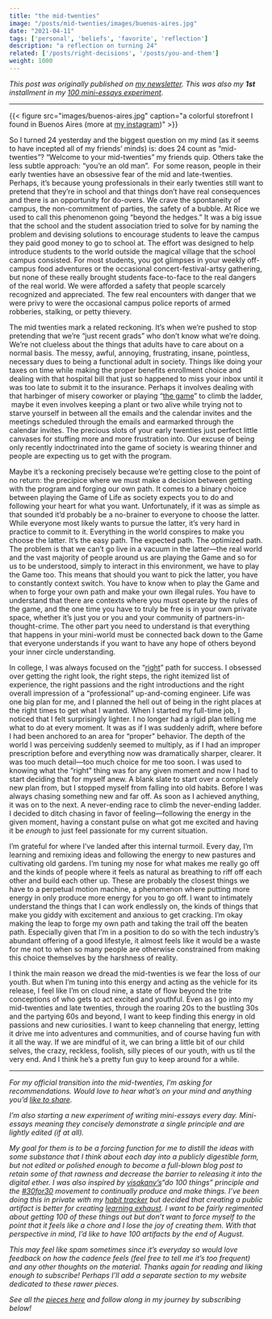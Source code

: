 ```yaml
---
title: "the mid-twenties"
image: "/posts/mid-twenties/images/buenos-aires.jpg"
date: "2021-04-11"
tags: ['personal', 'beliefs', 'favorite', 'reflection']
description: "a reflection on turning 24"
related: ['/posts/right-decisions', '/posts/you-and-them']
weight: 1000
---
```


*This post was originally published on [my newsletter](https://spencerchang.substack.com/p/the-mid-twenties). This was also my **1st** installment in my [100 mini-essays experiment](/experiments/100posts)*.

---

{{< figure src="images/buenos-aires.jpg" caption="a colorful storefront I found in Buenos Aires (more at [my instagram](https://www.instagram.com/spencerchang.photography/))" >}}

So I turned 24 yesterday and the biggest question on my mind (as it seems to have incepted all of my friends’ minds) is: does 24 count as “mid-twenties”? “Welcome to your mid-twenties” my friends quip. Others take the less subtle approach: “you’re an old man”.  For some reason, people in their early twenties have an obsessive fear of the mid and late-twenties. Perhaps, it’s because young professionals in their early twenties still want to pretend that they’re in school and that things don’t have real consequences and there is an opportunity for do-overs. We crave the spontaneity of campus, the non-commitment of parties, the safety of a bubble. At Rice we used to call this phenomenon going “beyond the hedges.” It was a big issue that the school and the student association tried to solve for by naming the problem and devising solutions to encourage students to leave the campus they paid good money to go to school at. The effort was designed to help introduce students to the world outside the magical village that the school campus consisted. For most students, you got glimpses in your weekly off-campus food adventures or the occasional concert-festival-artsy gathering, but none of these really brought students face-to-face to the real dangers of the real world. We were afforded a safety that people scarcely recognized and appreciated. The few real encounters with danger that we were privy to were the occasional campus police reports of armed robberies, stalking, or petty thievery.

The mid twenties mark a related reckoning. It’s when we’re pushed to stop pretending that we’re “just recent grads” who don’t know what we’re doing. We’re not clueless about the things that adults have to care about on a normal basis. The messy, awful, annoying, frustrating, insane, pointless, necessary dues to being a functional adult in society. Things like doing your taxes on time while making the proper benefits enrollment choice and dealing with that hospital bill that just so happened to miss your inbox until it was too late to submit it to the insurance. Perhaps it involves dealing with that harbinger of misery coworker or playing “[the game](/posts/you-and-them)” to climb the ladder,  maybe it even involves keeping a plant or two alive while trying not to starve yourself in between all the emails and the calendar invites and the meetings scheduled through the emails and earmarked through the calendar invites. The precious slots of your early twenties just perfect little canvases for stuffing more and more frustration into. Our excuse of being only recently indoctrinated into the game of society is wearing thinner and people are expecting us to get with the program.

Maybe it’s a reckoning precisely because we’re getting close to the point of no return: the precipice where we must make a decision between getting with the program and forging our own path. It comes to a binary choice between playing the Game of Life as society expects you to do and following your heart for what you want. Unfortunately, if it was as simple as that sounded it’d probably be a no-brainer to everyone to choose the latter. While everyone most likely wants to pursue the latter, it’s very hard in practice to commit to it. Everything in the world conspires to make you choose the latter. It’s the easy path. The expected path. The optimized path. The problem is that we can’t go live in a vacuum in the latter—the real world and the vast majority of people around us are playing the Game and so for us to be understood, simply to interact in this environment, we have to play the Game too. This means that should you want to pick the latter, you have to constantly context switch. You have to know when to play the Game and when to forge your own path and make your own illegal rules. You have to understand that there are contexts where you must operate by the rules of the game, and the one time you have to truly be free is in your own private space, whether it’s just you or you and your community of partners-in-thought-crime. The other part you need to understand is that everything that happens in your mini-world must be connected back down to the Game that everyone understands if you want to have any hope of others beyond your inner circle understanding.

In college, I was always focused on the “[right](/posts/right-decisions/)” path for success. I obsessed over getting the right look, the right steps, the right itemized list of experience, the right passions and the right introductions and the right overall impression of a “professional” up-and-coming engineer. Life was one big plan for me, and I planned the hell out of being in the right places at the right times to get what I wanted. When I started my full-time job, I noticed that I felt surprisingly lighter. I no longer had a rigid plan telling me what to do at every moment. It was as if I was suddenly adrift, where before I had been anchored to an area for “proper” behavior. The depth of the world I was perceiving suddenly seemed to multiply, as if I had an improper prescription before and everything now was dramatically sharper, clearer. It was too much detail—too much choice for me too soon. I was used to knowing what the “right” thing was for any given moment and now I had to start deciding that for myself anew. A blank slate to start over a completely new plan from, but I stopped myself from falling into old habits. Before I was always chasing something new and far off. As soon as I achieved anything, it was on to the next. A never-ending race to climb the never-ending ladder. I decided to ditch chasing in favor of feeling—following the energy in the given moment, having a constant pulse on what got me excited and having it be _enough_ to just feel passionate for my current situation.

I’m grateful for where I’ve landed after this internal turmoil. Every day, I’m learning and remixing ideas and following the energy to new pastures and cultivating old gardens. I’m tuning my nose for what makes me really go off and the kinds of people where it feels as natural as breathing to riff off each other and build each other up. These are probably the closest things we have to a perpetual motion machine, a phenomenon where putting more energy in only produce more energy for you to go off. I want to intimately understand the things that I can work endlessly on, the kinds of things that make you giddy with excitement and anxious to get cracking. I’m okay making the leap to forge my own path and taking the trail off the beaten path. Especially given that I’m in a position to do so with the tech industry’s abundant offering of a good lifestyle, it almost feels like it would be a waste for me not to when so many people are otherwise constrained from making this choice themselves by the harshness of reality.

I think the main reason we dread the mid-twenties is we fear the loss of our youth. But when I’m tuning into this energy and acting as the vehicle for its release, I feel like I’m on cloud nine, a state of flow beyond the trite conceptions of who gets to act excited and youthful. Even as I go into my mid-twenties and late twenties, through the roaring 20s to the bustling 30s and the partying 60s and beyond, I want to keep finding this energy in old passions and new curiosities. I want to keep channeling that energy, letting it drive me into adventures and communities, and of course having fun with it all the way. If we are mindful of it, we can bring a little bit of our child selves, the crazy, reckless, foolish, silly pieces of our youth, with us til the very end. And I think he’s a pretty fun guy to keep around for a while.

---

_For my official transition into the mid-twenties, I’m asking for recommendations. Would love to hear what’s on your mind and anything you’d [like to share](https://coda.io/form/picking-your-brain_dOCZEqG1NFH)._

_I’m also starting a new experiment of writing mini-essays every day. Mini-essays meaning they concisely demonstrate a single principle and are lightly edited (if at all)._

_My goal for them is to be a forcing function for me to distill the ideas with some substance that I think about each day into a publicly digestible form, but not edited or polished enough to become a full-blown blog post to retain some of that rawness and decrease the barrier to releasing it into the digital ether. I was also inspired by [visakanv’s](https://twitter.com/visakanv)“do 100 things” principle and the [#30for30](https://ship30for30.com/) movement to continually produce and make things. I’ve been doing this in private with my [habit tracker](https://coda.io/@spencer/decoding-your-mind/live-spencer-monitor-22) but decided that creating a public artifact is better for creating [learning exhaust](https://www.swyx.io/learn-in-public/). I want to be fairly regimented about getting 100 of these things out but don’t want to force myself to the point that it feels like a chore and I lose the joy of creating them. With that perspective in mind, I’d like to have 100 artifacts by the end of August._

_This may feel like spam sometimes since it’s everyday so would love feedback on how the cadence feels (feel free to tell me it’s too frequent) and any other thoughts on the material. Thanks again for reading and liking enough to subscribe! Perhaps I’ll add a separate section to my website dedicated to these rawer pieces._

_See all the [pieces here](/experiments/100posts) and follow along in my journey by subscribing below!_
